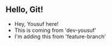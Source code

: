 ## Hello, Git!

- Hey, Yousuf here!
- This is coming from 'dev-yousuf'
- I'm adding this from 'feature-branch'